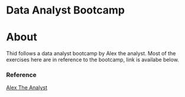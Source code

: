 # Data Analyst Bootcamp

# About

Thid follows a data analyst bootcamp by Alex the analyst. Most of the exercises here are in reference to the bootcamp, link is availabe below.

### Reference

[Alex The Analyst](https://www.youtube.com/watch?v=rGx1QNdYzvs&list=PLUaB-1hjhk8FE_XZ87vPPSfHqb6OcM0cF)
